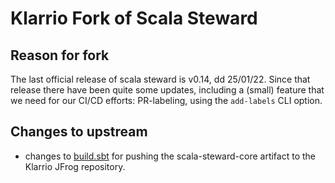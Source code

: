 # Klarrio Fork of Scala Steward

## Reason for fork
The last official release of scala steward is v0.14, dd 25/01/22. 
Since that release there have been quite some updates, including a
(small) feature that we need for our CI/CD efforts: PR-labeling, using
the `add-labels` CLI option.

## Changes to upstream
* changes to [build.sbt](build.sbt) for pushing the scala-steward-core artifact to the
Klarrio JFrog repository.


